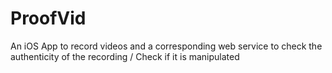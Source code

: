 # ProofVid
An iOS App to record videos and a corresponding web service to check the authenticity of the recording / Check if it is manipulated
